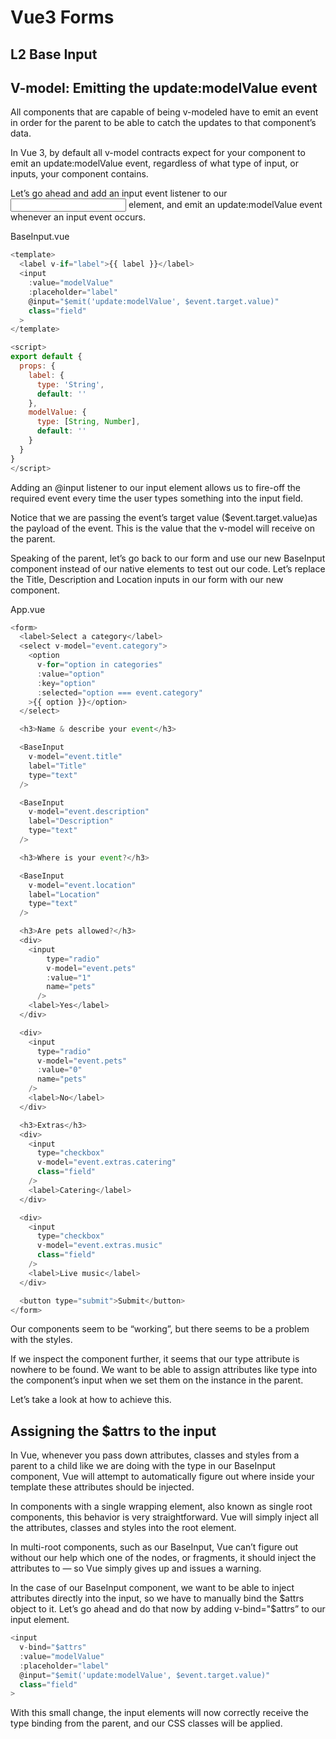 # Vue3 Forms

## L2 Base Input

## V-model: Emitting the update:modelValue event

All components that are capable of being v-modeled have to emit an event in order for the parent to be able to catch the updates to that component’s data.

In Vue 3, by default all v-model contracts expect for your component to emit an update:modelValue event, regardless of what type of input, or inputs, your component contains.

Let’s go ahead and add an input event listener to our <input/> element, and emit an update:modelValue event whenever an input event occurs.

BaseInput.vue

```javaScript
<template>
  <label v-if="label">{{ label }}</label>
  <input
    :value="modelValue"
    :placeholder="label"
    @input="$emit('update:modelValue', $event.target.value)"
    class="field"
  >
</template>

<script>
export default {
  props: {
    label: {
      type: 'String',
      default: ''
    },  
    modelValue: {
      type: [String, Number],
      default: ''
    }
  }
}
</script>
```

Adding an @input listener to our input element allows us to fire-off the required event every time the user types something into the input field.

Notice that we are passing the event’s target value ($event.target.value)as the payload of the event. This is the value that the v-model will receive on the parent.

Speaking of the parent, let’s go back to our form and use our new BaseInput component instead of our native elements to test out our code. Let’s replace the Title, Description and Location inputs in our form with our new component.

App.vue

```javaScript
<form>
  <label>Select a category</label>
  <select v-model="event.category">
    <option
      v-for="option in categories"
      :value="option"
      :key="option"
      :selected="option === event.category"
    >{{ option }}</option>
  </select>

  <h3>Name & describe your event</h3>

  <BaseInput
    v-model="event.title"
    label="Title"
    type="text"
  />

  <BaseInput
    v-model="event.description"
    label="Description"
    type="text"
  />

  <h3>Where is your event?</h3>

  <BaseInput
    v-model="event.location"
    label="Location"
    type="text"
  />

  <h3>Are pets allowed?</h3>
  <div>
    <input
        type="radio"
        v-model="event.pets"
        :value="1"
        name="pets"
      />
    <label>Yes</label>
  </div>

  <div>
    <input
      type="radio"
      v-model="event.pets"
      :value="0"
      name="pets"
    />
    <label>No</label>
  </div>

  <h3>Extras</h3>
  <div>
    <input
      type="checkbox"
      v-model="event.extras.catering"
      class="field"
    />
    <label>Catering</label>
  </div>

  <div>
    <input
      type="checkbox"
      v-model="event.extras.music"
      class="field"
    />
    <label>Live music</label>
  </div>

  <button type="submit">Submit</button>
</form>
```

Our components seem to be “working”, but there seems to be a problem with the styles.

If we inspect the component further, it seems that our type attribute is nowhere to be found. We want to be able to assign attributes like type into the component’s input when we set them on the instance in the parent.

Let’s take a look at how to achieve this.

## Assigning the $attrs to the input

In Vue, whenever you pass down attributes, classes and styles from a parent to a child like we are doing with the type in our BaseInput component, Vue will attempt to automatically figure out where inside your template these attributes should be injected.

In components with a single wrapping element, also known as single root components, this behavior is very straightforward. Vue will simply inject all the attributes, classes and styles into the root element.

In multi-root components, such as our BaseInput, Vue can’t figure out without our help which one of the nodes, or fragments, it should inject the attributes to — so Vue simply gives up and issues a warning.

In the case of our BaseInput component, we want to be able to inject attributes directly into the input, so we have to manually bind the $attrs object to it. Let’s go ahead and do that now by adding v-bind="$attrs” to our input element.

```javaScript
<input
  v-bind="$attrs"
  :value="modelValue"
  :placeholder="label"
  @input="$emit('update:modelValue', $event.target.value)"
  class="field"
>
```

With this small change, the input elements will now correctly receive the type binding from the parent, and our CSS classes will be applied.

